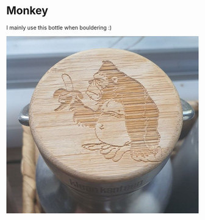 # Monkey

I mainly use this bottle when bouldering :)

![monkey-on-bottlecap](_monkey-on-bottlecap.jpg)
